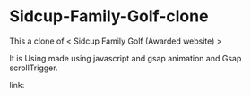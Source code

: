 # Sidcup-Family-Golf-clone


This a clone of < Sidcup Family Golf (Awarded website) >


It is Using made using javascript and gsap animation and Gsap scrollTrigger.

link:
